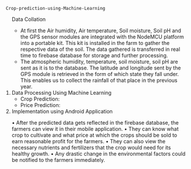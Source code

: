 
<html>
  <head>
    
     Crop-prediction-using-Machine-Learning
    
  </head>
  <body>
  <ol type="1">
    <l1> Data Collation

<ul>
  
<li>At first the Air humidity, Air temperature, Soil moisture, Soil pH and the GPS sensor modules are integrated with the NodeMCU platform into a portable kit. This kit is installed in the farm to gather the respective data of the soil. The data gathered is transferred in real time to firebase database for storage and further processing. 
<li>The atmospheric humidity, temperature, soil moisture, soil pH are sent as it is to the database. The latitude and longitude sent by the GPS module is retrieved in the form of which state they fall under. This enables us to collect the rainfall of that place in the previous year.
  </ul>
<li>	Data Processing Using Machine Learning

<ul>
  
<li>	Crop Prediction:
<li>	Price Prediction:
  </ul>
<li>	Implementation using Android Application

•	After the predicted data gets reflected in the firebase database, the farmers can view it in their mobile application. 
•	They can know what crop to cultivate and what price at which the crops should be sold to earn reasonable profit for the farmers.
•	They can also view the necessary nutrients and fertilizers that the crop would need for its healthy growth.
•	Any drastic change in the environmental factors could be notified to the farmers immediately.
</body>
</html>
